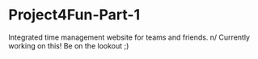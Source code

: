 # Project4Fun-Part-1
Integrated time management website for teams and friends. n/ 
Currently working on this! Be on the lookout ;)

